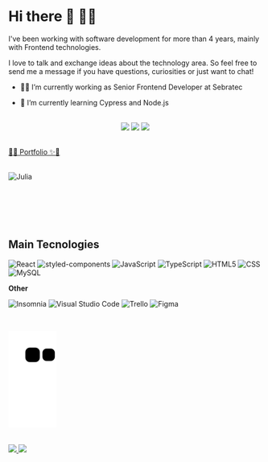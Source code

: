 # Hi there 👋 👩‍💻

I've been working with software development for more than 4 years, mainly with Frontend technologies.

I love to talk and exchange ideas about the technology area. So feel free to send me a message if you have questions, curiosities or just want to chat!

-   🧙‍♀️ I’m currently working as Senior Frontend Developer at Sebratec

-   🌱 I’m currently learning Cypress and Node.js

<br/>
<div align="center"> 
  <a href="https://www.instagram.com/julilet_/" target="_blank"><img src="https://img.shields.io/badge/-Instagram-%23E4405F?style=for-the-badge&logo=instagram&logoColor=white" target="_blank"></a>
  <a href = "mailto:julia.gs.acosta@gmail.com"><img src="https://img.shields.io/badge/-Gmail-%23333?style=for-the-badge&logo=gmail&logoColor=white" target="_blank"></a>
  <a href="https://www.linkedin.com/in/julia-gabriela-santi-acosta/" target="_blank"><img src="https://img.shields.io/badge/-LinkedIn-%230077B5?style=for-the-badge&logo=linkedin&logoColor=white" target="_blank"></a>
</div>

<br/>

<p><a href="https://gsajulia.github.io/" color="#FB87FD" > 🔮✨ Portfolio ✨🔮 </a></p>
<br/>
<img align='left'width="130px" alt="Julia" src="https://cdn.discordapp.com/attachments/377205899414077445/886786809953140786/profile-gif.gif">

<br/>
<br/>
<br/>
<br/>
<br/>
<br/>

## Main Tecnologies

![React](https://img.shields.io/badge/-React-333333?style=flat&logo=react)
![styled-components](https://img.shields.io/badge/-styled_components-333333?style=flat&logo=styled-components)
![JavaScript](https://img.shields.io/badge/-JavaScript-333333?style=flat&logo=javascript)
![TypeScript](https://img.shields.io/badge/TypeScript-333333?style=flat&logo=typescript&logoColor=blue)
![HTML5](https://img.shields.io/badge/-HTML5-333333?style=flat&logo=HTML5)
![CSS](https://img.shields.io/badge/-CSS-333333?style=flat&logo=CSS3&logoColor=1572B6)
![MySQL](https://img.shields.io/badge/-MySQL-333333?style=flat&logo=mysql)

**Other**

![Insomnia](https://img.shields.io/badge/-Insomnia-333333?style=flat&logo=insomnia)
![Visual Studio Code](https://img.shields.io/badge/-Visual%20Studio%20Code-333333?style=flat&logo=visual-studio-code&logoColor=007ACC)
![Trello](https://img.shields.io/badge/-Trello-333333?style=flat&logo=trello&logoColor=007ACC)
![Figma](https://img.shields.io/badge/-Figma-333333?style=flat&logo=figma&logoColor=007ACC)

<br/>

![Snake animation](https://github.com/gsajulia/gsajulia/blob/output/github-contribution-grid-snake.svg)

<br/>
<div>
  <a href="https://gsajulia.github.io/">
  <img height="180em" src="https://github-readme-stats.vercel.app/api?username=gsajulia&show_icons=true&theme=tokyonight&include_all_commits=true&count_private=true"/>
  <img height="180em" src="https://github-readme-stats.vercel.app/api/top-langs/?username=gsajulia&layout=compact&theme=tokyonight&count_private=true"/>
</div>
<br/>

